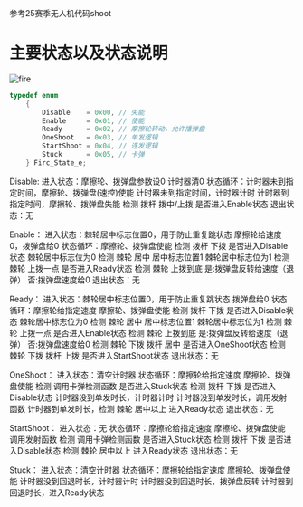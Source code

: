 参考25赛季无人机代码shoot
# 主要状态以及状态说明

![fire](https://gitee.com/lzero123/typora_-img/raw/master/PicGo/fire.png)

```c
typedef enum
    {
        Disable    = 0x00, // 失能
        Enable     = 0x01, // 使能
        Ready      = 0x02, // 摩擦轮转动，允许播弹盘
        OneShoot   = 0x03, // 单发逻辑
        StartShoot = 0x04, // 连发逻辑
        Stuck      = 0x05, // 卡弹
    } Firc_State_e;
```

Disable:
	进入状态：摩擦轮、拨弹盘参数设0
			  计时器清0
	状态循环：计时器未到指定时间，摩擦轮、拨弹盘(速控)使能
			  计时器未到指定时间，计时器计时
			  计时器到指定时间，摩擦轮、拨弹盘失能
			  检测 拨杆 拨中/上拨 是否进入Enable状态
	退出状态：无

Enable：
	进入状态：棘轮居中标志位置0，用于防止重复跳状态
			  摩擦轮给速度0，拨弹盘给0
	状态循环：摩擦轮、拨弹盘使能
			  检测 拨杆 下拨 是否进入Disable状态
			  棘轮居中标志位为0 检测 棘轮 居中 居中标志位置1
			  棘轮居中标志位为1 检测 棘轮 上拨一点 是否进入Ready状态
			  检测 棘轮 上拨到底 是:拨弹盘反转给速度（退弹） 否:拨弹盘速度给0
	退出状态：无

Ready：
	进入状态：棘轮居中标志位置0，用于防止重复跳状态
			  拨弹盘给0
	状态循环：摩擦轮给指定速度
			  摩擦轮、拨弹盘使能
			  检测 拨杆 下拨 是否进入Disable状态
			  棘轮居中标志位为0 检测 棘轮 居中 居中标志位置1
			  棘轮居中标志位为1 检测 棘轮 上拨一点 是否进入Enable状态
			  检测 棘轮 上拨到底 是:拨弹盘反转给速度（退弹） 否:拨弹盘速度给0
			  检测 棘轮 下拨 拨杆 居中 是否进入OneShoot状态
			  检测 棘轮 下拨 拨杆 上拨 是否进入StartShoot状态
	退出状态：无

OneShoot：
	进入状态：清空计时器
	状态循环：摩擦轮给指定速度
			  摩擦轮、拨弹盘使能
			  检测 调用卡弹检测函数 是否进入Stuck状态
			  检测 拨杆 下拨 是否进入Disable状态
			  计时器没到单发时长，计时器计时
			  计时器没到单发时长，调用发射函数
			  计时器到单发时长，检测 棘轮 居中以上 进入Ready状态
	退出状态：无

StartShoot：
	进入状态：无
	状态循环：摩擦轮给指定速度
			  摩擦轮、拨弹盘使能
			  调用发射函数
			  检测 调用卡弹检测函数 是否进入Stuck状态
			  检测 拨杆 下拨 是否进入Disable状态
			  检测 棘轮 居中以上 进入Ready状态
	退出状态：无

Stuck：
	进入状态：清空计时器
	状态循环：摩擦轮给指定速度
			  摩擦轮、拨弹盘使能
			  计时器没到回退时长，计时器计时
			  计时器没到回退时长，拨弹盘反转
			  计时器到回退时长，进入Ready状态